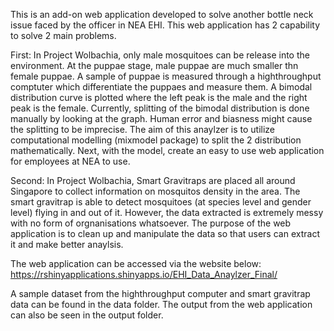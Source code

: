 This is an add-on web application developed to solve another bottle neck issue faced by the officer in NEA EHI. This web application has 2 capability to solve 2 main problems. 

First:
In Project Wolbachia, only male mosquitoes can be release into the environment. At the puppae stage, male puppae are much smaller thn female puppae. 
A sample of puppae is measured through a highthroughput comptuter which differentiate the puppaes and measure them. A bimodal distribution curve is plotted where the left peak is the male and the right peak is the female. 
Currently, splitting of the bimodal distribution is done manually by looking at the graph. Human error and biasness might cause the splitting to be imprecise. 
The aim of this anaylzer is to utilize computational modelling (mixmodel package) to split the 2 distribution mathematically. Next, with the model, create an easy to use web application for employees at NEA to use.

Second:
In Project Wolbachia, Smart Gravitraps are placed all around Singapore to collect information on mosquitos density in the area. The smart gravitrap is able to detect mosquitoes (at species level and gender level) flying in and out of it. 
However, the data extracted is extremely messy with no form of orgnanisations whatsoever. The purpose of the web application is to clean up and manipulate the data so that users can extract it and make better anaylsis. 


The web application can be accessed via the website below: https://rshinyapplications.shinyapps.io/EHI_Data_Anaylzer_Final/

A sample dataset from the highthroughput computer and smart gravitrap data can be found in the data folder.
The output from the web application can also be seen in the output folder.  
